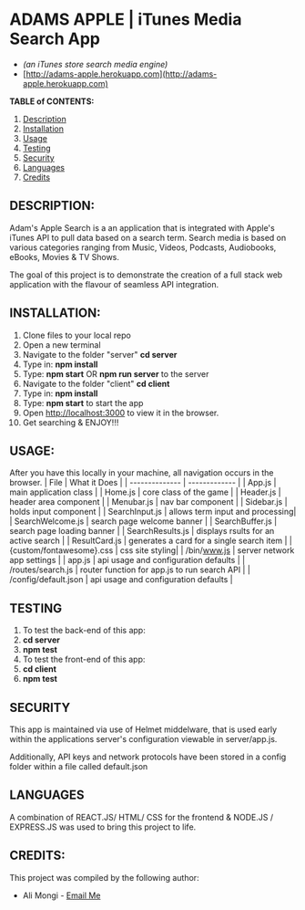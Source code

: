 # ADAMS APPLE | iTunes Media Search App

- _(an iTunes store search media engine)_
- [http://adams-apple.herokuapp.com](http://adams-apple.herokuapp.com)

**TABLE of CONTENTS:**

1. [Description](#description)
2. [Installation](#installation)
3. [Usage](#usage)
4. [Testing](#testing)
5. [Security](#security)
6. [Languages](#languages)
7. [Credits](#credits)

## DESCRIPTION:

Adam's Apple Search is a an application that is integrated with Apple's iTunes API to pull data based on a search term. Search media is based on various categories ranging from Music, Videos, Podcasts, Audiobooks, eBooks, Movies & TV Shows.

The goal of this project is to demonstrate the creation of a full stack web application with the flavour of seamless API integration.

## INSTALLATION:

1. Clone files to your local repo
2. Open a new terminal
3. Navigate to the folder "server" **cd server**
4. Type in: **npm install**
5. Type: **npm start** OR **npm run server** to the server
6. Navigate to the folder "client" **cd client**
7. Type in: **npm install**
8. Type: **npm start** to start the app
9. Open [http://localhost:3000](http://localhost:3000) to view it in the browser.
10. Get searching & ENJOY!!!

## USAGE:

After you have this locally in your machine, all navigation occurs in the browser.
| File | What it Does |
| -------------- | ------------- |
| App.js | main application class |
| Home.js | core class of the game |
| Header.js | header area component |
| Menubar.js | nav bar component |
| Sidebar.js | holds input component |
| SearchInput.js | allows term input and processing|
| SearchWelcome.js | search page welcome banner |
| SearchBuffer.js | search page loading banner |
| SearchResults.js | displays rsults for an active search |
| ResultCard.js | generates a card for a single search item |
| {custom/fontawesome}.css | css site styling|
| /bin/www.js | server network app settings |
| app.js | api usage and configuration defaults |
| /routes/search.js | router function for app.js to run search API |
| /config/default.json | api usage and configuration defaults |

## TESTING

1. To test the back-end of this app:
2. **cd server**
3. **npm test**
4. To test the front-end of this app:
5. **cd client**
6. **npm test**

## SECURITY

This app is maintained via use of Helmet middelware, that is used early within the applications server's configuration viewable in server/app.js.

Additionally, API keys and network protocols have been stored in a config folder within a file called default.json

## LANGUAGES

A combination of REACT.JS/ HTML/ CSS for the frontend & NODE.JS / EXPRESS.JS was used to bring this project to life.

## CREDITS:

This project was compiled by the following author:

- Ali Mongi - [Email Me](mailto:alphan.mongi@gmail.com)
